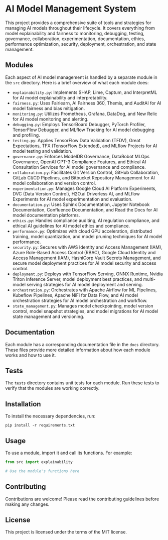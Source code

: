 # AI Model Management System

This project provides a comprehensive suite of tools and strategies for managing AI models throughout their lifecycle. It covers everything from model explainability and fairness to monitoring, debugging, testing, governance, collaboration, experimentation, documentation, ethics, performance optimization, security, deployment, orchestration, and state management.

## Modules

Each aspect of AI model management is handled by a separate module in the `src` directory. Here is a brief overview of what each module does:

- `explainability.py`: Implements SHAP, Lime, Captum, and InterpretML for AI model explainability and interpretability.
- `fairness.py`: Uses Fairlearn, AI Fairness 360, Themis, and AuditAI for AI model fairness and bias mitigation.
- `monitoring.py`: Utilizes Prometheus, Grafana, DataDog, and New Relic for AI model monitoring and alerting.
- `debugging.py`: Employs TensorBoard Debugger, PyTorch Profiler, TensorFlow Debugger, and MLflow Tracking for AI model debugging and profiling.
- `testing.py`: Applies TensorFlow Data Validation (TFDV), Great Expectations, TFX (TensorFlow Extended), and MLflow Projects for AI model testing and validation.
- `governance.py`: Enforces ModelDB Governance, DataRobot MLOps Governance, OpenAI GPT-3 Compliance Features, and Ethical AI Consultation Services for AI model governance and compliance.
- `collaboration.py`: Facilitates Git Version Control, GitHub Collaboration, GitLab CI/CD Pipelines, and Bitbucket Repository Management for AI model collaboration and version control.
- `experimentation.py`: Manages Google Cloud AI Platform Experiments, DVC (Data Version Control), H2O.ai Driverless AI, and MLflow Experiments for AI model experimentation and evaluation.
- `documentation.py`: Uses Sphinx Documentation, Jupyter Notebook Documentation, Confluence Documentation, and Read the Docs for AI model documentation platforms.
- `ethics.py`: Handles compliance auditing, AI regulation compliance, and ethical AI guidelines for AI model ethics and compliance.
- `performance.py`: Optimizes with cloud GPU acceleration, distributed training, model quantization, and model pruning techniques for AI model performance.
- `security.py`: Secures with AWS Identity and Access Management (IAM), Azure Role-Based Access Control (RBAC), Google Cloud Identity and Access Management (IAM), HashiCorp Vault Secrets Management, and secure model deployment practices for AI model security and access control.
- `deployment.py`: Deploys with TensorFlow Serving, ONNX Runtime, Nvidia Triton Inference Server, model deployment best practices, and multi-model serving strategies for AI model deployment and serving.
- `orchestration.py`: Orchestrates with Apache Airflow for ML Pipelines, Kubeflow Pipelines, Apache NiFi for Data Flow, and AI model orchestration strategies for AI model orchestration and workflow.
- `state_management.py`: Manages model checkpointing, model version control, model snapshot strategies, and model migrations for AI model state management and versioning.

## Documentation

Each module has a corresponding documentation file in the `docs` directory. These files provide more detailed information about how each module works and how to use it.

## Tests

The `tests` directory contains unit tests for each module. Run these tests to verify that the modules are working correctly.

## Installation

To install the necessary dependencies, run:

```
pip install -r requirements.txt
```

## Usage

To use a module, import it and call its functions. For example:

```python
from src import explainability

# Use the module's functions here
```

## Contributing

Contributions are welcome! Please read the contributing guidelines before making any changes.

## License

This project is licensed under the terms of the MIT license.
